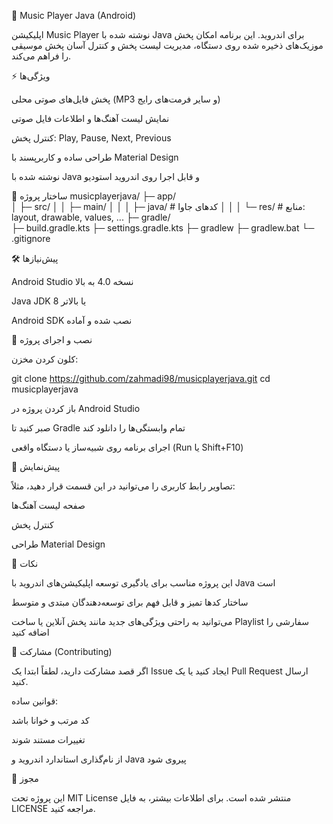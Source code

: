 🎵 Music Player Java (Android)






اپلیکیشن Music Player نوشته شده با Java برای اندروید. این برنامه امکان پخش موزیک‌های ذخیره شده روی دستگاه، مدیریت لیست پخش و کنترل آسان پخش موسیقی را فراهم می‌کند.

⚡ ویژگی‌ها

پخش فایل‌های صوتی محلی (MP3 و سایر فرمت‌های رایج)

نمایش لیست آهنگ‌ها و اطلاعات فایل صوتی

کنترل پخش: Play, Pause, Next, Previous

طراحی ساده و کاربرپسند با Material Design

نوشته شده با Java و قابل اجرا روی اندروید استودیو

📂 ساختار پروژه
musicplayerjava/
├─ app/                 
│  ├─ src/
│  │  ├─ main/
│  │  │  ├─ java/       # کدهای جاوا
│  │  │  └─ res/        # منابع: layout, drawable, values, ...
├─ gradle/               
├─ build.gradle.kts
├─ settings.gradle.kts
├─ gradlew
├─ gradlew.bat
└─ .gitignore

🛠️ پیش‌نیازها

Android Studio نسخه 4.0 به بالا

Java JDK 8 یا بالاتر

Android SDK نصب شده و آماده

🚀 نصب و اجرای پروژه

کلون کردن مخزن:

git clone https://github.com/zahmadi98/musicplayerjava.git
cd musicplayerjava


باز کردن پروژه در Android Studio

صبر کنید تا Gradle تمام وابستگی‌ها را دانلود کند

اجرای برنامه روی شبیه‌ساز یا دستگاه واقعی (Run یا Shift+F10)

📱 پیش‌نمایش

تصاویر رابط کاربری را می‌توانید در این قسمت قرار دهید، مثلاً:

صفحه لیست آهنگ‌ها

کنترل پخش

طراحی Material Design

📝 نکات

این پروژه مناسب برای یادگیری توسعه اپلیکیشن‌های اندروید با Java است

ساختار کدها تمیز و قابل فهم برای توسعه‌دهندگان مبتدی و متوسط

می‌توانید به راحتی ویژگی‌های جدید مانند پخش آنلاین یا ساخت Playlist سفارشی را اضافه کنید

🤝 مشارکت (Contributing)

اگر قصد مشارکت دارید، لطفاً ابتدا یک Issue ایجاد کنید یا یک Pull Request ارسال کنید.

قوانین ساده:

کد مرتب و خوانا باشد

تغییرات مستند شوند

از نام‌گذاری استاندارد اندروید و Java پیروی شود

📄 مجوز

این پروژه تحت MIT License منتشر شده است. برای اطلاعات بیشتر، به فایل LICENSE مراجعه کنید.
